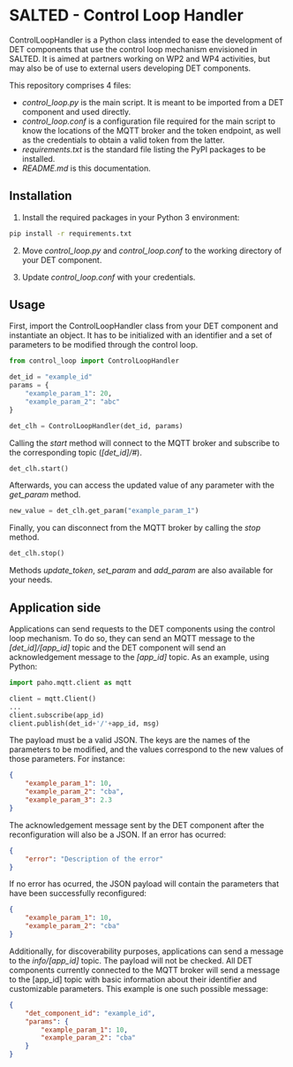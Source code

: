 # SALTED - Control Loop Handler

ControlLoopHandler is a Python class intended to ease the development of DET components that use the control loop mechanism envisioned in SALTED. It is aimed at partners working on WP2 and WP4 activities, but may also be of use to external users developing DET components.

This repository comprises 4 files:
- *control_loop.py* is the main script. It is meant to be imported from a DET component and used directly.
- *control_loop.conf* is a configuration file required for the main script to know the locations of the MQTT broker and the token endpoint, as well as the credentials to obtain a valid token from the latter.
- *requirements.txt* is the standard file listing the PyPI packages to be installed.
- *README.md* is this documentation.

## Installation

1. Install the required packages in your Python 3 environment:
```bash
pip install -r requirements.txt
```
2. Move *control_loop.py* and *control_loop.conf* to the working directory of your DET component.

3. Update *control_loop.conf* with your credentials.

## Usage

First, import the ControlLoopHandler class from your DET component and instantiate an object. It has to be initialized with an identifier and a set of parameters to be modified through the control loop.

```python
from control_loop import ControlLoopHandler

det_id = "example_id"
params = {
    "example_param_1": 20,
    "example_param_2": "abc"
}

det_clh = ControlLoopHandler(det_id, params)
```

Calling the *start* method will connect to the MQTT broker and subscribe to the corresponding topic (*[det_id]/#*).

```python
det_clh.start()
```

Afterwards, you can access the updated value of any parameter with the *get_param* method.

```python
new_value = det_clh.get_param("example_param_1")
```

Finally, you can disconnect from the MQTT broker by calling the *stop* method.

```python
det_clh.stop()
```

Methods *update_token*, *set_param* and *add_param* are also available for your needs.

## Application side

Applications can send requests to the DET components using the control loop mechanism. To do so, they can send an MQTT message to the *[det_id]/[app_id]* topic and the DET component will send an acknowledgement message to the *[app_id]* topic. As an example, using Python:

```python
import paho.mqtt.client as mqtt

client = mqtt.Client()
...
client.subscribe(app_id) 
client.publish(det_id+'/'+app_id, msg)
```

The payload must be a valid JSON. The keys are the names of the parameters to be modified, and the values correspond to the new values of those parameters. For instance:

```json
{
    "example_param_1": 10,
    "example_param_2": "cba",
    "example_param_3": 2.3
}
```

The acknowledgement message sent by the DET component after the reconfiguration will also be a JSON. If an error has ocurred:

```json
{
    "error": "Description of the error"
}
```

If no error has ocurred, the JSON payload will contain the parameters that have been successfully reconfigured:

```json
{
    "example_param_1": 10,
    "example_param_2": "cba"
}
```

Additionally, for discoverability purposes, applications can send a message to the *info/[app_id]* topic. The payload will not be checked. All DET components currently connected to the MQTT broker will send a message to the [app_id] topic with basic information about their identifier and customizable parameters. This example is one such possible message:

```json
{
    "det_component_id": "example_id",
    "params": {
        "example_param_1": 10,
        "example_param_2": "cba"
    }
}
```